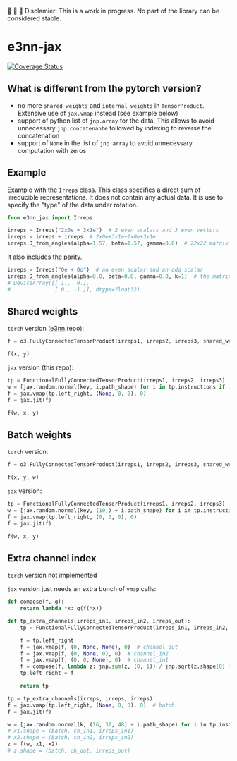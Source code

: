 :construction: :construction: :construction:
Disclamier: This is a work in progress. No part of the library can be considered stable.

# e3nn-jax
[![Coverage Status](https://coveralls.io/repos/github/e3nn/e3nn-jax/badge.svg?branch=main)](https://coveralls.io/github/e3nn/e3nn-jax?branch=main)

## What is different from the pytorch version?

- no more `shared_weights` and `internal_weights` in `TensorProduct`. Extensive use of `jax.vmap` instead (see example below)
- support of python list of `jnp.array` for the data. This allows to avoid unnecessary `jnp.concatenante` followed by indexing to reverse the concatenation
- support of `None` in the list of `jnp.array` to avoid unnecessary computation with zeros

## Example

Example with the `Irreps` class.
This class specifies a direct sum of irreducible representations.
It does not contain any actual data. It is use to specify the "type" of the data under rotation.

```python
from e3nn_jax import Irreps

irreps = Irreps("2x0e + 3x1e")  # 2 even scalars and 3 even vectors
irreps = irreps + irreps  # 2x0e+3x1e+2x0e+3x1e
irreps.D_from_angles(alpha=1.57, beta=1.57, gamma=0.0)  # 22x22 matrix
```

It also includes the parity.
```python
irreps = Irreps("0e + 0o")  # an even scalar and an odd scalar
irreps.D_from_angles(alpha=0.0, beta=0.0, gamma=0.0, k=1)  # the matrix that applies parity
# DeviceArray([[ 1.,  0.],
#              [ 0., -1.]], dtype=float32)
```

## Shared weights

`torch` version ([e3nn](github.com/e3nn/e3nn) repo):
```python
f = o3.FullyConnectedTensorProduct(irreps1, irreps2, irreps3, shared_weights=True)

f(x, y)
```

`jax` version (this repo):
```python
tp = FunctionalFullyConnectedTensorProduct(irreps1, irreps2, irreps3)
w = [jax.random.normal(key, i.path_shape) for i in tp.instructions if i.has_weight]
f = jax.vmap(tp.left_right, (None, 0, 0), 0)
f = jax.jit(f)

f(w, x, y)
```

## Batch weights

`torch` version:
```python
f = o3.FullyConnectedTensorProduct(irreps1, irreps2, irreps3, shared_weights=False)

f(x, y, w)
```

`jax` version:
```python
tp = FunctionalFullyConnectedTensorProduct(irreps1, irreps2, irreps3)
w = [jax.random.normal(key, (10,) + i.path_shape) for i in tp.instructions if i.has_weight]
f = jax.vmap(tp.left_right, (0, 0, 0), 0)
f = jax.jit(f)

f(w, x, y)
```

## Extra channel index

`torch` version not implemented

`jax` version just needs an extra bunch of `vmap` calls:
```python
def compose(f, g):
    return lambda *x: g(f(*x))

def tp_extra_channels(irreps_in1, irreps_in2, irreps_out):
    tp = FunctionalFullyConnectedTensorProduct(irreps_in1, irreps_in2, irreps_out)

    f = tp.left_right
    f = jax.vmap(f, (0, None, None), 0)  # channel_out
    f = jax.vmap(f, (0, None, 0), 0)  # channel_in2
    f = jax.vmap(f, (0, 0, None), 0)  # channel_in1
    f = compose(f, lambda z: jnp.sum(z, (0, 1)) / jnp.sqrt(z.shape[0] * z.shape[1]))
    tp.left_right = f

    return tp

tp = tp_extra_channels(irreps, irreps, irreps)
f = jax.vmap(tp.left_right, (None, 0, 0), 0)  # batch
f = jax.jit(f)

w = [jax.random.normal(k, (16, 32, 48) + i.path_shape) for i in tp.instructions if i.has_weight]
# x1.shape = (batch, ch_in1, irreps_in1)
# x2.shape = (batch, ch_in2, irreps_in2)
z = f(w, x1, x2)
# z.shape = (batch, ch_out, irreps_out)
```
